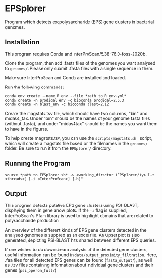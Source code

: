# EPSplorer

Program which detects exopolysaccharide (EPS) gene clusters in bacterial genomes. 

## Installation

This program requires Conda and InterProScan/5.38-76.0-foss-2020b.

Clone the program, then add .fasta files of the genomes you want analysed to ```genomes/```. Please only submit .fasta files with a single sequence in them.

Make sure InterProScan and Conda are installed and loaded.

Run the following commands:

```
conda env create --name R_env --file *path to R_env.yml*
conda create -n prodigal_env -c bioconda prodigal=2.6.3
conda create -n blast_env -c bioconda blast=2.12
```

Create the magstats.tsv file, which should have two columns, "bin" and midas4_tax. Under "bin" should be the names of your genome fasta files (without .fasta), and under "midas4tax" should be the names you want them to have in the figures. 

To help create magststs.tsv, you can use the ```scripts/magstats.sh ``` script, which will create a magstats file based on the filenames in the ```genomes/``` folder. Be sure to run it from the ```EPSplorer/``` directory.

## Running the Program

```
source *path to EPSplorer.sh* -w <working_director (EPSplorer/)y> [-t <threads>] [-i <InterProScan>] [-h]"
```

## Output

This program detects putative EPS gene clusters using PSI-BLAST, displaying them in gene arrow plots. If the ```-i``` flag is supplied, InterProScan's Pfam library is used to highlight domains that are related to polysaccharide production. 

An overview of the different kinds of EPS gene clusters detected in the analysed genomes is supplied as an excel file. An Upset plot is also generated, depicting PSI-BLAST hits shared between different EPS queries. 

If one wishes to do downstream analysis of the detected gene clusters, useful information can be found in ```data/output_proximity_filtration```. Here, .faa files for all detected EPS genes can be found (```fasta_output/```), as well as .tsv files containing information about individual gene clusters and their genes  (```psi_operon_full/```)
